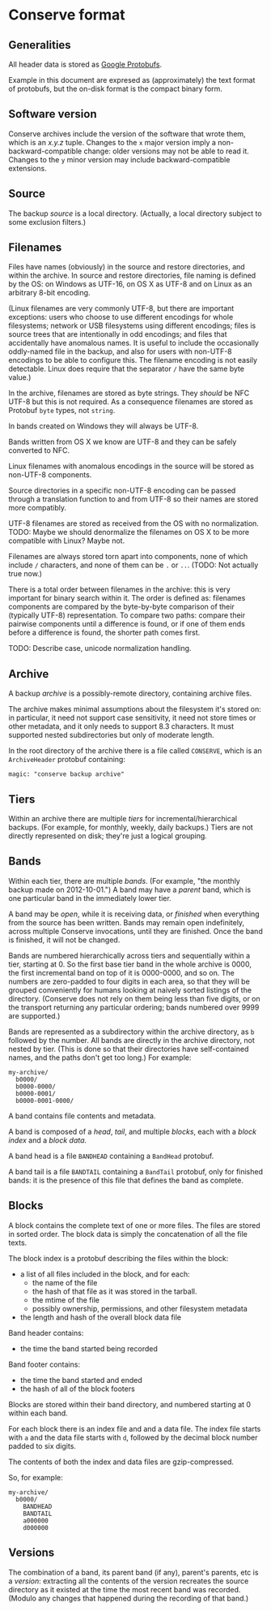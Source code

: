 Conserve format
===============

Generalities
------------

All header data is stored as [Google Protobufs][1].

Example in this document are expresed as (approximately) the text format of
protobufs, but the on-disk format is the compact binary form.

Software version
----------------

Conserve archives include the version of the software that wrote them, which is an 
_x.y.z_ tuple. Changes to the `x` major version imply a non-backward-compatible change:
older versions may not be able to read it. Changes to the `y` minor version may 
include backward-compatible extensions. 

Source
------

The backup *source* is a local directory.  (Actually, a local directory
subject to some exclusion filters.)

Filenames
---------

Files have names (obviously) in the source and restore directories, and within the archive.
In source and restore directories, file naming is defined by the OS: on Windows as UTF-16,
on OS X as UTF-8 and on Linux as an arbitrary 8-bit encoding.  

(Linux filenames are very commonly UTF-8, but there are important exceptions: users who 
choose to use different encodings for whole filesystems; network or USB filesystems 
using different encodings; files is source trees that are intentionally in odd encodings; and 
files that accidentally have anomalous names.  It is useful to include the occasionally 
oddly-named file in the backup, and also for users with non-UTF-8 encodings to be able to 
configure this. The filename encoding is not easily detectable.  Linux does require that the 
separator `/` have the same byte value.)

In the archive, filenames are stored as byte strings. They _should_ be NFC UTF-8 but this is 
not required.  As a consequence filenames are stored as Protobuf `byte` types, not `string`.

In bands created on Windows they will always be UTF-8.

Bands written from OS X we know are UTF-8 and they can be safely converted to NFC.

Linux filenames with anomalous encodings in the source will be stored as non-UTF-8 components.

Source directories in a specific non-UTF-8 encoding can be passed through a translation function to 
and from UTF-8 so their names are stored more compatibly.

UTF-8 filenames are stored as received from the OS with no normalization.
TODO: Maybe we should denormalize the filenames on OS X to be more compatible with Linux? Maybe not.

Filenames are always stored torn apart into components, none of which include `/` characters,
and none of them can be `.` or `..`.
(TODO: Not actually true now.)

There is a total order between filenames in the archive: this is very important for binary
search within it. The order is defined as: filenames components are compared by the byte-by-byte
comparison of their (typically UTF-8) representation. To compare two paths: compare their 
pairwise components until a difference is found, or if one of them ends before a difference is found,
the shorter path comes first.

TODO: Describe case, unicode normalization handling.

Archive
-------

A backup *archive* is a possibly-remote directory, containing archive
files.

The archive makes minimal assumptions about the filesystem it's stored on: in
particular, it need not support case sensitivity, it need not store times or
other metadata, and it only needs to support 8.3 characters.  It must supported
nested subdirectories but only of moderate length.

In the root directory of the archive there is a file called `CONSERVE`,
which is an `ArchiveHeader` protobuf containing:

    magic: "conserve backup archive"

Tiers
-----

Within an archive there are multiple *tiers* for incremental/hierarchical
backups.  (For example, for monthly, weekly, daily backups.)  Tiers are not
directly represented on disk; they're just a logical grouping.

Bands
-----

Within each tier, there are multiple *bands*.  (For example, "the monthly
backup made on 2012-10-01.")  A band may have a *parent* band, which is one
particular band in the immediately lower tier.

A band may be *open*, while it is receiving data, or *finished* when
everything from the source has been written.  Bands may remain open
indefinitely, across multiple Conserve invocations, until they are finished.
Once the band is finished, it will not be changed.

Bands are numbered hierarchically across tiers and sequentially within
a tier, starting at 0.  So the first base tier band in the whole archive
is 0000, the first incremental band on top of it is 0000-0000,
and so on.  The numbers are zero-padded to four digits in each
area, so that they will be grouped conveniently for humans looking at
naively sorted listings of the directory.  (Conserve does not rely on them
being less than five digits, or on the transport returning any particular
ordering; bands numbered over 9999 are supported.)

Bands are represented as a subdirectory within the archive directory,
as `b` followed by the number.  All bands are directly in the
archive directory, not nested by tier.  (This is done so that their
directories have self-contained names, and the paths don't get too
long.)  For example:

    my-archive/
      b0000/
      b0000-0000/
      b0000-0001/
      b0000-0001-0000/

A band contains file contents and metadata.

A band is composed of a *head*, *tail*, and multiple *blocks*, each
with a *block index* and a *block data*.

A band head is a file `BANDHEAD` containing a `BandHead` protobuf.

A band tail is a file `BANDTAIL` containing a `BandTail` protobuf, only for
finished bands: it is the presence of this file that defines the band as
complete.


Blocks
------

A block contains the complete text of one or more files.  The files are
stored in sorted order.  The block data is simply the concatenation of
all the file texts.

The block index is a protobuf describing the files within the block:

 - a list of all files included in the block, and for each:
   - the name of the file
   - the hash of that file as it was stored in the tarball.
   - the mtime of the file
   - possibly ownership, permissions, and other filesystem metadata
 - the length and hash of the overall block data file

Band header contains:

 - the time the band started being recorded

Band footer contains:

 - the time the band started and ended
 - the hash of all of the block footers

Blocks are stored within their band directory, and numbered starting at 0 within
each band.

For each block there is an index file and and a data file. The index file
starts with `a` and the data file starts with `d`, followed by the decimal
block number padded to six digits.

The contents of both the index and data files are gzip-compressed.

So, for example:

    my-archive/
      b0000/
        BANDHEAD
        BANDTAIL
        a000000
        d000000


Versions
--------

The combination of a band, its parent band (if any), parent's parents, etc
is a *version*: extracting all the contents of the version recreates
the source directory as it existed at the time the most recent band
was recorded.  (Modulo any changes that happened during the recording
of that band.)

[1]: [https://code.google.com/p/protobuf/]
